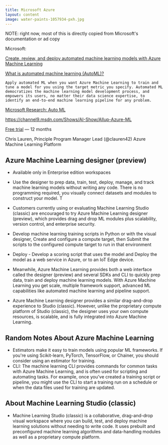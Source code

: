 ```yaml
---
title: Microsoft Azure
layout: content
image: water-paints-1057934-pxh.jpg
---
```

NOTE: right now, most of this is directly copied from Microsoft's documentation or ad copy

Microsoft:

[Create, review, and deploy automated machine learning models with Azure Machine Learning](https://docs.microsoft.com/en-us/azure/machine-learning/how-to-use-automated-ml-for-ml-models)


[What is automated machine learning (AutoML)?](https://docs.microsoft.com/en-us/azure/machine-learning/concept-automated-ml)

	Apply automated ML when you want Azure Machine Learning to train and tune a model for you using the target metric you specify. Automated ML democratizes the machine learning model development process, and empowers its users, no matter their data science expertise, to identify an end-to-end machine learning pipeline for any problem.


[Microsoft Research: Auto ML](https://www.microsoft.com/en-us/research/project/automl/)

https://channel9.msdn.com/Shows/AI-Show/Allup-Azure-ML


[Free trial](https://azure.microsoft.com/en-us/free/services/machine-learning/) — 12 months

Chris Lauren, Principle Program Manager Lead
(@clauren42)
Azure Machine Learning Platform


## Azure Machine Learning designer (preview)
- Available only in Enterprise edition workspaces
- Use the designer to prep data, train, test, deploy, manage, and track machine learning models without writing any code. There is no programming required, you visually connect datasets and modules to construct your model. T
- Customers currently using or evaluating Machine Learning Studio (classic) are encouraged to try Azure Machine Learning designer (preview), which provides drag and drop ML modules plus scalability, version control, and enterprise security.
- Develop machine learning training scripts in Python or with the visual designer, Create and configure a compute target, then Submit the scripts to the configured compute target to run in that environment
- Deploy - Develop a scoring script that uses the model and Deploy the model as a web service in Azure, or to an IoT Edge device.

- Meanwhile, Azure Machine Learning provides both a web interface called the designer (preview) and several SDKs and CLI to quickly prep data, train and deploy machine learning models. With Azure Machine Learning you get scale, multiple framework support, advanced ML capabilities like automated machine learning and pipeline support.
- Azure Machine Learning designer provides a similar drag-and-drop experience to Studio (classic). However, unlike the proprietary compute platform of Studio (classic), the designer uses your own compute resources, is scalable, and is fully integrated into Azure Machine Learning.

## Random Notes About Azure Machine Learning
- Estimators make it easy to train models using popular ML frameworks. If you're using Scikit-learn, PyTorch, TensorFlow, or Chainer, you should consider using an estimator for training.
- CLI: The machine learning CLI provides commands for common tasks with Azure Machine Learning, and is often used for scripting and automating tasks. For example, once you've created a training script or pipeline, you might use the CLI to start a training run on a schedule or when the data files used for training are updated.


## About Machine Learning Studio (classic)
- Machine Learning Studio (classic) is a collaborative, drag-and-drop visual workspace where you can build, test, and deploy machine learning solutions without needing to write code. It uses prebuilt and preconfigured machine learning algorithms and data-handling modules as well as a proprietary compute platform.
